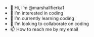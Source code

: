 - 👋 Hi, I’m @marshallfierka1
- 👀 I’m interested in coding
- 🌱 I’m currently learning coding
- 💞️ I’m looking to collaborate on coding
- 📫 How to reach me by my email

<!---
marshallfierka1/marshallfierka1 is a ✨ special ✨ repository because its `README.md` (this file) appears on your GitHub profile.
You can click the Preview link to take a look at your changes.
--->
